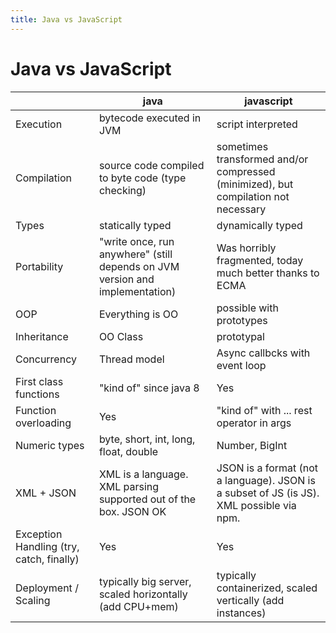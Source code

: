 ```yaml
---
title: Java vs JavaScript
---
```


# Java vs JavaScript

| |java|javascript|
|-|-|-|
|Execution|bytecode executed in JVM|script interpreted|
|Compilation|source code compiled to byte code (type checking)|sometimes transformed and/or compressed (minimized), but compilation not necessary|
|Types|statically typed|dynamically typed|
|Portability|"write once, run anywhere" (still depends on JVM version and implementation)|Was horribly fragmented, today much better thanks to ECMA|
|OOP|Everything is OO|possible with prototypes|
|Inheritance|OO Class|prototypal|
|Concurrency|Thread model|Async callbcks with event loop|
|First class functions|"kind of" since java 8|Yes|
|Function overloading|Yes|"kind of" with ... rest operator in args|
|Numeric types|byte, short, int, long, float, double|Number, BigInt|
|XML + JSON|XML is a language. XML parsing supported out of the box. JSON OK|JSON is a format (not a language). JSON is a subset of JS (is JS). XML possible via npm.|
|Exception Handling (try, catch, finally)|Yes|Yes|
|Deployment / Scaling|typically big server, scaled horizontally (add CPU+mem)|typically containerized, scaled vertically (add instances)|
